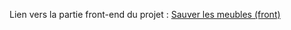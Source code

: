 Lien vers la partie front-end du projet : [Sauver les meubles (front)](https://github.com/Astating/project-collectif---vente-de-meubles-slm_front)
